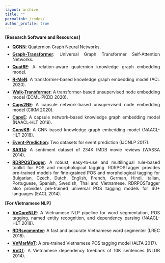 ```yaml
---
layout: archive
title: ""
permalink: /codes/
author_profile: true
---
```


<span style="margin-top:0.5em;margin-bottom:0.5em;text-align:justify"> <b>[Research Software and Resources]</b> </span>


<ul>
 
<li style="margin-top:0.5em;text-align:justify">
 <a href="https://github.com/daiquocnguyen/QGNN" target="_blank"><b>QGNN</b></a>: Quaternion Graph Neural Networks.
</li>

<li style="margin-top:0.5em;text-align:justify">
 <a href="https://github.com/daiquocnguyen/Graph-Transformer" target="_blank"><b>Graph-Transformer</b></a>: Universal Graph Transformer Self-Attention Networks.
</li>

<li style="margin-top:0.5em;text-align:justify">
 <a href="https://github.com/daiquocnguyen/QuatRE" target="_blank"><b>QuatRE</b></a>: A relation-aware quaternion knowledge graph embedding model.
</li>

<li style="margin-top:0.5em;text-align:justify">
 <a href="https://github.com/daiquocnguyen/R-MeN" target="_blank"><b>R-MeN</b></a>: A transformer-based knowledge graph embedding model (ACL 2020).
</li>

<li style="margin-top:0.5em;text-align:justify">
 <a href="https://github.com/daiquocnguyen/Walk-Transformer" target="_blank"><b>Walk-Transformer</b></a>: A transformer-based unsupervised node embedding model (ECML-PKDD 2020).
</li>

<li style="margin-top:0.5em;text-align:justify">
 <a href="https://github.com/daiquocnguyen/Caps2NE" target="_blank"><b>Caps2NE</b></a>: A capsule network-based unsupervised node embedding model (CIKM 2020).
</li>
 
<li style="margin-top:0.5em;text-align:justify">
 <a href="https://github.com/daiquocnguyen/CapsE" target="_blank"><b>CapsE</b></a>: A capsule network-based knowledge graph embedding model (NAACL-HLT 2019).
</li>

<li style="margin-top:0.5em;text-align:justify">
 <a href="https://github.com/daiquocnguyen/ConvKB" target="_blank"><b>ConvKB</b></a>: A CNN-based knowledge graph embedding model (NAACL-HLT 2018).
</li>

<li style="margin-top:0.5em;text-align:justify">
 <a href="https://github.com/daiquocnguyen/EventPrediction" target="_blank"><b>Event-Prediction</b></a>: Two datasets for event prediction (IJCNLP 2017).
</li>

<li style="margin-top:0.5em;text-align:justify">
 <a href="https://github.com/daiquocnguyen/SAR14" target="_blank"><b>SAR14</b></a>: A sentiment dataset of 234K IMDB movie reviews (WASSA 2014).
</li>

<li style="margin-top:0.5em;text-align:justify">
 <a href="https://github.com/datquocnguyen/RDRPOSTagger" target="_blank"><b>RDRPOSTagger</b></a>: A robust, easy-to-use and multilingual rule-based toolkit for POS and morphological tagging. RDRPOSTagger provides pre-trained models for fine-grained POS and morphological tagging for Bulgarian, Czech, Dutch, English, French, German, Hindi, Italian, Portuguese, Spanish, Swedish, Thai and Vietnamese. RDRPOSTagger also provides pre-trained universal POS tagging models for 40+ languages (EACL 2014).
</li>

  
</ul>

<span style="margin-top:0.5em;margin-bottom:0.5em;text-align:justify"> <b>[For Vietnamese NLP]</b> </span>

<ul>

<li style="margin-top:0.5em;text-align:justify">
 <a href="https://github.com/vncorenlp/VnCoreNLP" target="_blank"><b>VnCoreNLP</b></a>: A Vietnamese NLP pipeline for word segmentation, POS tagging, named entity recognition, and dependency parsing (NAACL-HLT 2018).
</li>

<li style="margin-top:0.5em;text-align:justify">
 <a href="https://github.com/datquocnguyen/RDRsegmenter" target="_blank"><b>RDRsegmenter</b></a>: A fast and accurate Vietnamese word segmenter (LREC 2018).
</li>

<li style="margin-top:0.5em;text-align:justify">
 <a href="https://github.com/datquocnguyen/VnMarMoT" target="_blank"><b>VnMarMoT</b></a>: A pre-trained Vietnamese POS tagging model (ALTA 2017).
</li>

<li style="margin-top:0.5em;text-align:justify">
 <a href="http://vndp.sourceforge.net/" target="_blank"><b>VnDT</b></a>: A Vietnamese dependency treebank of 10K sentences (NLDB 2014).
</li>


</ul>



